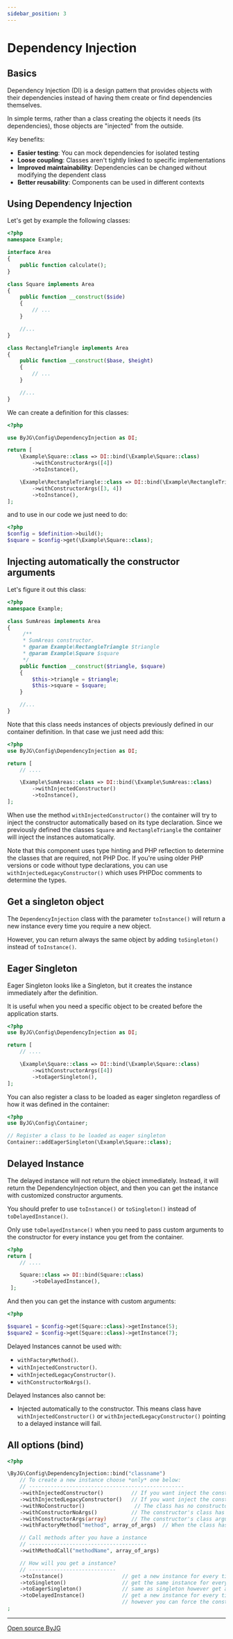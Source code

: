 ```yaml
---
sidebar_position: 3
---
```


# Dependency Injection

## Basics

Dependency Injection (DI) is a design pattern that provides objects with their dependencies instead of having them create or find dependencies themselves.

In simple terms, rather than a class creating the objects it needs (its dependencies), those objects are "injected" from the outside.

Key benefits:
- **Easier testing**: You can mock dependencies for isolated testing
- **Loose coupling**: Classes aren't tightly linked to specific implementations
- **Improved maintainability**: Dependencies can be changed without modifying the dependent class
- **Better reusability**: Components can be used in different contexts

## Using Dependency Injection

Let's get by example the following classes:

```php
<?php
namespace Example;

interface Area
{
    public function calculate();
}

class Square implements Area
{
    public function __construct($side)
    {
        // ...
    }

    //...
}

class RectangleTriangle implements Area
{
    public function __construct($base, $height)
    {
        // ...
    }

    //...
}
```

We can create a definition for this classes:

```php
<?php

use ByJG\Config\DependencyInjection as DI;

return [
    \Example\Square::class => DI::bind(\Example\Square::class)
        ->withConstructorArgs([4])
        ->toInstance(),

    \Example\RectangleTriangle::class => DI::bind(\Example\RectangleTriangle::class)
        ->withConstructorArgs([3, 4])
        ->toInstance(),
];
```

and to use in our code we just need to do:

```php
<?php
$config = $definition->build();
$square = $config->get(\Example\Square::class);
```

## Injecting automatically the constructor arguments

Let's figure it out this class:

```php
<?php
namespace Example;

class SumAreas implements Area
{
     /**
     * SumAreas constructor.
     * @param Example\RectangleTriangle $triangle 
     * @param Example\Square $square 
     */
    public function __construct($triangle, $square)
    {
        $this->triangle = $triangle;
        $this->square = $square;
    }

    //...
}
```

Note that this class needs instances of objects previously defined in our container definition. In that case we just need add
this:

```php
<?php
use ByJG\Config\DependencyInjection as DI;

return [
    // ....

    \Example\SumAreas::class => DI::bind(\Example\SumAreas::class)
        ->withInjectedConstructor()
        ->toInstance(),
];
```

When use the method `withInjectedConstructor()` the container will try to inject the constructor automatically based on
its type declaration. Since we previously defined the classes `Square` and `RectangleTriangle` the container will inject the instances
automatically.

Note that this component uses type hinting and PHP reflection to determine the classes that are required, not PHP Doc.
If you're using older PHP versions or code without type declarations, you can use `withInjectedLegacyConstructor()` which
uses PHPDoc comments to determine the types.

## Get a singleton object

The `DependencyInjection` class with the parameter `toInstance()` will return a new instance 
every time you require a new object. 

However, you can return always the same object by adding `toSingleton()` instead of `toInstance()`.

## Eager Singleton

Eager Singleton looks like a Singleton, but it creates the instance immediately after the definition.

It is useful when you need a specific object to be created before the application starts.

```php
<?php
use ByJG\Config\DependencyInjection as DI;

return [
    // ....

    \Example\Square::class => DI::bind(\Example\Square::class)
        ->withConstructorArgs([4])
        ->toEagerSingleton(),
];
```

You can also register a class to be loaded as eager singleton regardless of how it was defined in the container:

```php
<?php
use ByJG\Config\Container;

// Register a class to be loaded as eager singleton
Container::addEagerSingleton(\Example\Square::class);
```

## Delayed Instance

The delayed instance will not return the object immediately. 
Instead, it will return the DependencyInjection object, and then you can get the instance with
customized constructor arguments.

You should prefer to use `toInstance()` or `toSingleton()` instead of `toDelayedInstance()`.

Only use `toDelayedInstance()` when you need to pass custom arguments to the constructor for every
instance you get from the container.

```php
<?php
return [
    // ....

    Square::class => DI::bind(Square::class)
        ->toDelayedInstance(),
 ];
```

And then you can get the instance with custom arguments:

```php
<?php

$square1 = $config->get(Square::class)->getInstance(5);
$square2 = $config->get(Square::class)->getInstance(7);
```

Delayed Instances cannot be used with:

- `withFactoryMethod()`.
- `withInjectedConstructor()`.
- `withInjectedLegacyConstructor()`.
- `withConstructorNoArgs()`.

Delayed Instances also cannot be:

- Injected automatically to the constructor. 
  This means class have `withInjectedConstructor()` or `withInjectedLegacyConstructor()` pointing to a delayed instance
  will fail.

## All options (bind)

```php
<?php

\ByJG\Config\DependencyInjection::bind("classname")
    // To create a new instance choose *only* one below:
    // --------------------------------------------------
    ->withInjectedConstructor()         // If you want inject the constructor automatically using reflection
    ->withInjectedLegacyConstructor()   // If you want inject the constructor automatically using PHP annotation
    ->withNoConstructor()                // The class has no constructor
    ->withConstructorNoArgs()           // The constructor's class has no arguments
    ->withConstructorArgs(array)        // The constructor's class arguments
    ->withFactoryMethod("method", array_of_args)  // When the class has a static method to instantiate instead of constructor

    // Call methods after you have a instance
    // --------------------------------------
    ->withMethodCall("methodName", array_of_args)

    // How will you get a instance?
    // ----------------------------
    ->toInstance()                   // get a new instance for every time you get from the container
    ->toSingleton()                  // get the same instance for every time you get from the container
    ->toEagerSingleton()             // same as singleton however get a new instance immediately after the definition.
    ->toDelayedInstance()            // get a new instance for every time you get from the container,
                                     // however you can force the constructor parameters
;
```

----
[Open source ByJG](http://opensource.byjg.com)

